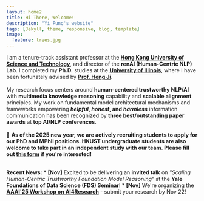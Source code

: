 ```yaml
---
layout: home2
title: Hi There, Welcome!
description: "Yi Fung's website"
tags: [Jekyll, theme, responsive, blog, template]
image:
  feature: trees.jpg
---
```


I am a tenure-track assistant professor at the <a href="https://cse.hkust.edu.hk/" target="_blank"><b>Hong Kong University of Science and Technology</b></a>, and director of the <b>renAI (Human-Centric NLP) Lab</b>. I completed my <b>Ph.D.</b> studies at the <a href="https://cs.illinois.edu/" target="_blank"><b>University of Illinois</b></a>, where I have been fortunately advised by <a href="https://blender.cs.illinois.edu/hengji.html" target="_blank"><b>Prof. Heng Ji</b></a>.
<br><br>
My research focus centers around <b>human-centered trustworthy NLP/AI</b> with <b>multimedia knowledge reasoning</b> capability and <b>scalable alignment</b> principles. My work on fundamental model architectural mechanisms and frameworks empowering <b><b><i>helpful</i></b>, <i><b>honest</b></i>, and <i>harmless</i></b> information communication has been recognized by <b>three best/outstanding paper awards</b> at <b>top AI/NLP conferences</b>.
<br><br>
📣 <b>As of the 2025 new year, we are actively recruiting students to apply for our PhD and MPhil positions. HKUST undergraduate students are also welcome to take part in an independent study with our team. Please fill out <a href="https://forms.gle/S6fe7xoAxuHwV4VC6" target="_blank"><b>this form</b></a> if you're interested!</b>

<br>
<b>Recent News:</b>
* <b>[Nov]</b> Excited to be delivering an <b>invited talk</b> on <i>"Scaling Human-Centric Trustworthy Foundation Model Reasoning"</i> at the <b>Yale Foundations of Data Science (FDS) Seminar</b>!
* <b>[Nov]</b> We're organizing the  <a href="https://sites.google.com/view/ai4research2024" target="_blank"><b>AAAI'25 Workshop on AI4Research</b></a> - submit your research by Nov 22!
